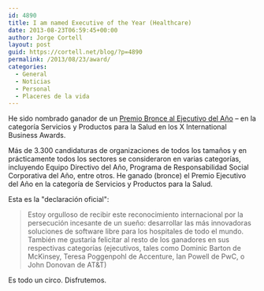 ```yaml
---
id: 4890
title: I am named Executive of the Year (Healthcare)
date: 2013-08-23T06:59:45+00:00
author: Jorge Cortell
layout: post
guid: https://cortell.net/blog/?p=4890
permalink: /2013/08/23/award/
categories:
  - General
  - Noticias
  - Personal
  - Placeres de la vida
---
```

He sido nombrado ganador de un <a title="https://www.kanteron.com/blog/es/entrepreneurship/2013/08/jorge-cortell-wins-executive-of-the-year-bronze-award-in-2013-international-business-awards/" href="https://www.kanteron.com/blog/es/entrepreneurship/2013/08/jorge-cortell-wins-executive-of-the-year-bronze-award-in-2013-international-business-awards/" target="_blank">Premio Bronce al Ejecutivo del Año</a> – en la categoría Servicios y Productos para la Salud en los X International Business Awards.

Más de 3.300 candidaturas de organizaciones de todos los tamaños y en prácticamente todos los sectores se consideraron en varias categorías, incluyendo Equipo Directivo del Año, Programa de Responsabilidad Social Corporativa del Año, entre otros. He ganado (bronce) el Premio Ejecutivo del Año en la categoría de Servicios y Productos para la Salud.

Esta es la "declaración oficial":

> Estoy orgulloso de recibir este reconocimiento internacional por la persecución incesante de un sueño: desarrollar las más innovadoras soluciones de software libre para los hospitales de todo el mundo. También me gustaría felicitar al resto de los ganadores en sus respectivas categorías (ejecutivos, tales como Dominic Barton de McKinsey, Teresa Poggenpohl de Accenture, Ian Powell de PwC, o John Donovan de AT&T)

Es todo un circo. Disfrutemos.